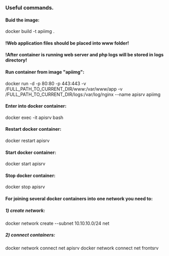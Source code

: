 ### Useful commands.
#### Buid the image:
docker build -t apiimg .

#### !Web application files should be placed into www folder!
#### !After container is running web server and php logs will be stored in logs directory!

#### Run container from image "apiimg": 
docker run -d -p 80:80 -p 443:443 -v /FULL_PATH_TO_CURRENT_DIR/www:/var/www/app -v /FULL_PATH_TO_CURRENT_DIR/logs:/var/log/nginx  --name apisrv apiimg


#### Enter into docker container:
docker exec -it apisrv bash

#### Restart docker container:
docker restart apisrv

#### Start docker container:
docker start apisrv

#### Stop docker container:
docker stop apisrv

#### For joining several docker containers into one network you need to:

##### 1) create network: 
docker network create --subnet 10.10.10.0/24 net
##### 2) connect containers: 
docker network connect net apisrv
docker network connect net frontsrv


